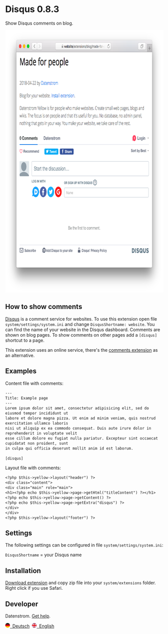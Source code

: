 Disqus 0.8.3
============
Show Disqus comments on blog.

<p align="center"><img src="disqus-screenshot.png?raw=true" width="795" height="836" alt="Screenshot"></p>

## How to show comments

[Disqus](https://disqus.com) is a comment service for websites. To use this extension open file `system/settings/system.ini` and change `DisqusShortname: website`. You can find the name of your website in the Disqus dashboard. Comments are shown on blog pages. To show comments on other pages add a `[disqus]` shortcut to a page.

This extension uses an online service, there's the [comments extension](https://github.com/GiovanniSalmeri/yellow-comments) as an alternative.

## Examples

Content file with comments:

    ---
    Title: Example page
    ---
    Lorem ipsum dolor sit amet, consectetur adipisicing elit, sed do eiusmod tempor incididunt ut 
    labore et dolore magna pizza. Ut enim ad minim veniam, quis nostrud exercitation ullamco laboris 
    nisi ut aliquip ex ea commodo consequat. Duis aute irure dolor in reprehenderit in voluptate velit 
    esse cillum dolore eu fugiat nulla pariatur. Excepteur sint occaecat cupidatat non proident, sunt 
    in culpa qui officia deserunt mollit anim id est laborum.

    [disqus]

Layout file with comments:

    <?php $this->yellow->layout("header") ?>
    <div class="content">
    <div class="main" role="main">
    <h1><?php echo $this->yellow->page->getHtml("titleContent") ?></h1>
    <?php echo $this->yellow->page->getContent() ?>
    <?php echo $this->yellow->page->getExtra("disqus") ?>
    </div>
    </div>
    <?php $this->yellow->layout("footer") ?>

## Settings

The following settings can be configured in file `system/settings/system.ini`:

`DisqusShortname` = your Disqus name  

## Installation

[Download extension](https://github.com/datenstrom/yellow-extensions/raw/master/zip/disqus.zip) and copy zip file into your `system/extensions` folder. Right click if you use Safari.

## Developer

Datenstrom. [Get help](https://datenstrom.se/yellow/help/).

<p>
<a href="README-de.md"><img src="https://raw.githubusercontent.com/datenstrom/yellow-extensions/master/features/help/language-de.png" width="15" height="15" alt="Deutsch">&nbsp; Deutsch</a>&nbsp;
<a href="README.md"><img src="https://raw.githubusercontent.com/datenstrom/yellow-extensions/master/features/help/language-en.png" width="15" height="15" alt="English">&nbsp; English</a>&nbsp;
</p>
